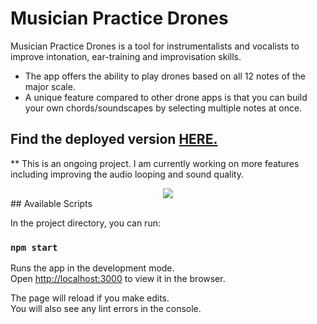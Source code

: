 # Musician Practice Drones

Musician Practice Drones is a tool for instrumentalists and vocalists to improve intonation, ear-training and improvisation skills.

- The app offers the ability to play drones based on all 12 notes of the major scale.
- A unique feature compared to other drone apps is that you can build your own chords/soundscapes by selecting multiple notes at once.

## Find the deployed version <a href="http://www.musicianpracticedrones.com">HERE.</a>

\*\* This is an ongoing project. I am currently working on more features including improving the audio looping and sound quality.

<div style="display:flex; justify-content:center">
<img src="https://github.com/skendanavian/musician-practice-drones/blob/main/docs/screenShot1.png?raw=true">
</div>
## Available Scripts

In the project directory, you can run:

### `npm start`

Runs the app in the development mode.\
Open [http://localhost:3000](http://localhost:3000) to view it in the browser.

The page will reload if you make edits.\
You will also see any lint errors in the console.
